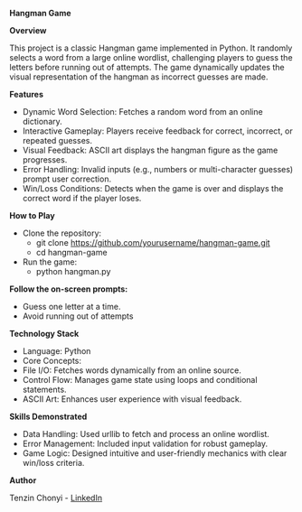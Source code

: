 __Hangman Game__

__Overview__

This project is a classic Hangman game implemented in Python. It randomly selects a word from a large online wordlist, challenging players to guess the letters before running out of attempts. The game dynamically updates the visual representation of the hangman as incorrect guesses are made.

__Features__
- Dynamic Word Selection: Fetches a random word from an online dictionary.
- Interactive Gameplay: Players receive feedback for correct, incorrect, or repeated guesses.
- Visual Feedback: ASCII art displays the hangman figure as the game progresses.
- Error Handling: Invalid inputs (e.g., numbers or multi-character guesses) prompt user correction.
- Win/Loss Conditions: Detects when the game is over and displays the correct word if the player loses.

__How to Play__
- Clone the repository:
  - git clone https://github.com/yourusername/hangman-game.git
  - cd hangman-game
- Run the game:
  - python hangman.py
  
__Follow the on-screen prompts:__
- Guess one letter at a time.
- Avoid running out of attempts

__Technology Stack__
- Language: Python
- Core Concepts:
- File I/O: Fetches words dynamically from an online source.
- Control Flow: Manages game state using loops and conditional statements.
- ASCII Art: Enhances user experience with visual feedback.

__Skills Demonstrated__
- Data Handling: Used urllib to fetch and process an online wordlist.
- Error Management: Included input validation for robust gameplay.
- Game Logic: Designed intuitive and user-friendly mechanics with clear win/loss criteria.

__Author__

Tenzin Chonyi - [LinkedIn](https://www.linkedin.com/in/tenzin-chonyi-871863252)
